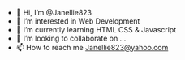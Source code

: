 - 👋 Hi, I’m @Janellie823
- 👀 I’m interested in Web Development
- 🌱 I’m currently learning HTML CSS & Javascript
- 💞️ I’m looking to collaborate on ...
- 📫 How to reach me Janellie823@yahoo.com

<!---
Janellie823/Janellie823 is a ✨ special ✨ repository because its `README.md` (this file) appears on your GitHub profile.
You can click the Preview link to take a look at your changes.
--->

